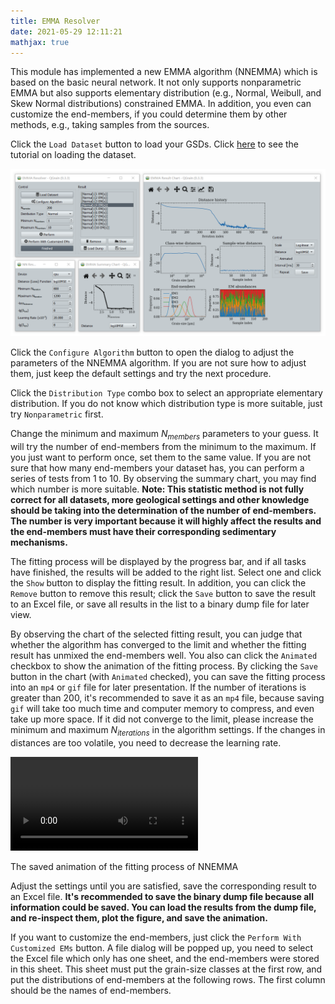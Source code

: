 ```yaml
---
title: EMMA Resolver
date: 2021-05-29 12:11:21
mathjax: true
---
```


This module has implemented a new EMMA algorithm (NNEMMA) which is based on the basic neural network. It not only supports nonparametric EMMA but also supports elementary distribution (e.g., Normal, Weibull, and Skew Normal distributions) constrained EMMA. In addition, you even can customize the end-members, if you could determine them by other methods, e.g., taking samples from the sources.

Click the `Load Dataset` button to load your GSDs. Click [here](/tutorials/load_gsds) to see the tutorial on loading the dataset.

![The screenshot of EMMA Resolver's interface](/images/emma.png)

Click the `Configure Algorithm` button to open the dialog to adjust the parameters of the NNEMMA algorithm. If you are not sure how to adjust them, just keep the default settings and try the next procedure.

Click the `Distribution Type` combo box to select an appropriate elementary distribution. If you do not know which distribution type is more suitable, just try `Nonparametric` first.

Change the minimum and maximum $N_{members}$ parameters to your guess. It will try the number of end-members from the minimum to the maximum. If you just want to perform once, set them to the same value. If you are not sure that how many end-members your dataset has, you can perform a series of tests from 1 to 10. By observing the summary chart, you may find which number is more suitable. **Note: This statistic method is not fully correct for all datasets, more geological settings and other knowledge should be taking into the determination of the number of end-members. The number is very important because it will highly affect the results and the end-members must have their corresponding sedimentary mechanisms.**

The fitting process will be displayed by the progress bar, and if all tasks have finished, the results will be added to the right list. Select one and click the `Show` button to display the fitting result. In addition, you can click the `Remove` button to remove this result; click the `Save` button to save the result to an Excel file, or save all results in the list to a binary dump file for later view.

By observing the chart of the selected fitting result, you can judge that whether the algorithm has converged to the limit and whether the fitting result has unmixed the end-members well. You also can click the `Animated` checkbox to show the animation of the fitting process. By clicking the `Save` button in the chart (with `Animated` checked), you can save the fitting process into an `mp4` or `gif` file for later presentation. If the number of iterations is greater than 200, it's recommended to save it as an `mp4` file, because saving `gif` will take too much time and computer memory to compress, and even take up more space. If it did not converge to the limit, please increase the minimum and maximum $N_{iterations}$ in the algorithm settings. If the changes in distances are too volatile, you need to decrease the learning rate.

<video controls preload loop>
  <source src="/videos/emma.mp4" type="video/mp4">
  The saved animation of the fitting process of NNEMMA.
</video>
<p class="image-caption">The saved animation of the fitting process of NNEMMA</p>

Adjust the settings until you are satisfied, save the corresponding result to an Excel file. **It's recommended to save the binary dump file because all information could be saved. You can load the results from the dump file, and re-inspect them, plot the figure, and save the animation.**

If you want to customize the end-members, just click the `Perform With Customized EMs` button. A file dialog will be popped up, you need to select the Excel file which only has one sheet, and the end-members were stored in this sheet. This sheet must put the grain-size classes at the first row, and put the distributions of end-members at the following rows. The first column should be the names of end-members.
